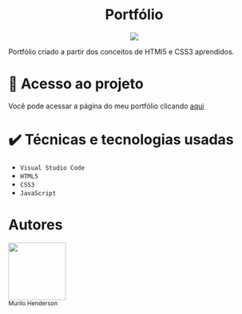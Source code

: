 <h1 align="center">Portfólio </h1>
<p align="center">
<img loading="lazy" src="http://img.shields.io/static/v1?label=STATUS&message=FINALIZADO&color=GREEN&style=for-the-badge"/>
<p>Portfólio criado a partir dos conceitos de HTMl5 e CSS3 aprendidos.</p>

# 📁 Acesso ao projeto 
Você pode acessar a página do meu portfólio clicando [aqui](https://portfolio-wine-beta-68.vercel.app/)

# ✔️ Técnicas e tecnologias usadas
- ``Visual Studio Code``
- ``HTML5``
- ``CSS3``
- ``JavaScript``



# Autores
[<img src="https://avatars.githubusercontent.com/u/200527859?v=4" width="115">](https://github.com/murilohenderson)
<br><sub>Murilo Henderson</sub>
